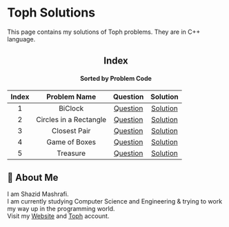 # Toph Solutions

This page contains my solutions of Toph problems. They are in C++ language.  


<div align="center">

## Index 
#### Sorted by Problem Code
|  Index  | Problem Name | Question | Solution |
| :-----: | :----------: | :------: | :------: |
| 1 | BiClock | [Question](https://toph.co/p/biclock) | [Solution](https://github.com/ShazidMashrafi/Toph/tree/main/Codes/BiClock)
| 2 | Circles in a Rectangle | [Question](https://toph.co/p/circles-in-a-rectangle) | [Solution](https://github.com/ShazidMashrafi/Toph/tree/main/Codes/Circles%20in%20a%20Rectangle)
| 3 | Closest Pair | [Question](https://toph.co/p/closest-pair) | [Solution](https://github.com/ShazidMashrafi/Toph/tree/main/Codes/Closest%20Pair)
| 4 | Game of Boxes | [Question](https://toph.co/p/game-of-boxes) | [Solution](https://github.com/ShazidMashrafi/Toph/tree/main/Codes/Game%20of%20Boxes)
| 5 | Treasure | [Question](https://toph.co/p/treasure) | [Solution](https://github.com/ShazidMashrafi/Toph/tree/main/Codes/Treasure)


</div>

## 🚀 About Me

I am Shazid Mashrafi.  
I am currently studying Computer Science and Engineering & trying to work my way up in the programming world.     
Visit my [Website](https://shazidmashrafi.com) and [Toph](https://toph.co/u/ShazidMashrafi) account.